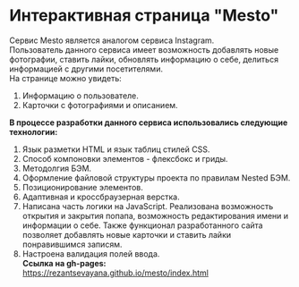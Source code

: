 # __Интерактивная страница "Mesto"__  
Сервис Mesto является аналогом сервиса Instagram.  
Пользователь данного сервиса имеет возможность добавлять новые фотографии, ставить лайки, обновлять информацию о себе, делиться информацией с другими посетителями.  
На странице можно увидеть:  
1. Информацию о пользователе.
2. Карточки с фотографиями и описанием.  


__В процессе разработки данного сервиса использовались следующие технологии:__  
1. Язык разметки HTML и язык таблиц стилей CSS.  
2. Способ компоновки элементов - флексбокс и гриды.  
3. Методолгия БЭМ.  
4. Оформление файловой структуры проекта по правилам Nested БЭМ.
5. Позиционирование элементов. 
6. Адаптивная и кроссбраузерная верстка.  
7. Написана часть логики на JavaScript. Реализована возможность открытия и закрытия попапа, возможность редактирования имени и информации о себе. Также функционал разработанного сайта позволяет добавлять новые карточки и ставить лайки понравившимся записям.  
8. Настроена валидация полей ввода.  
__Ссылка на gh-pages:__
https://rezantsevayana.github.io/mesto/index.html

